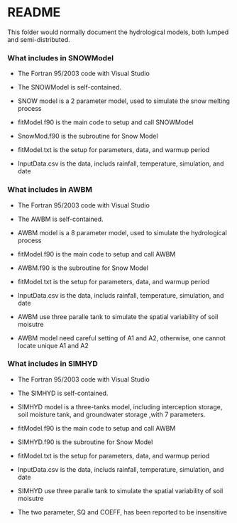 # README #

This folder would normally document the hydrological models, both lumped and semi-distributed.

### What includes in SNOWModel ###

* The Fortran 95/2003 code with Visual Studio
* The SNOWModel is self-contained.
* SNOW model is a 2 parameter model, used to simulate the snow melting process

* fitModel.f90 is the main code to setup and call SNOWModel
* SnowMod.f90 is the subroutine for Snow Model
* fitModel.txt is the setup for parameters, data, and warmup period
* InputData.csv is the data, includs rainfall, temperature, simulation, and date 

### What includes in AWBM ###

* The Fortran 95/2003 code with Visual Studio
* The AWBM is self-contained.
* AWBM model is a 8 parameter model, used to simulate the hydrological process

* fitModel.f90 is the main code to setup and call AWBM
* AWBM.f90 is the subroutine for Snow Model
* fitModel.txt is the setup for parameters, data, and warmup period
* InputData.csv is the data, includs rainfall, temperature, simulation, and date
* AWBM use three paralle tank to simulate the spatial variability of soil moisutre
* AWBM model need careful setting of A1 and A2, otherwise, one cannot locate unique A1 and A2 

### What includes in SIMHYD ###

* The Fortran 95/2003 code with Visual Studio
* The SIMHYD is self-contained.
* SIMHYD model is a three-tanks model, including interception storage, soil moisture tank, and groundwater storage ,with 7 parameters.

* fitModel.f90 is the main code to setup and call AWBM
* SIMHYD.f90 is the subroutine for Snow Model
* fitModel.txt is the setup for parameters, data, and warmup period
* InputData.csv is the data, includs rainfall, temperature, simulation, and date
* SIMHYD use three paralle tank to simulate the spatial variability of soil moisutre
* The two parameter, SQ and COEFF, has been reported to be insensitive